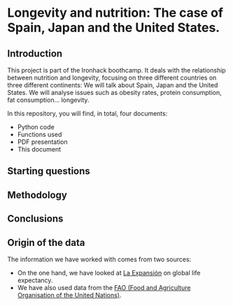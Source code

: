 <h1>Longevity and nutrition: The case of Spain, Japan and the United States.</h1>
<h2>Introduction</h2>
<p>This project is part of the Ironhack boothcamp. It deals with the relationship between nutrition and longevity, focusing on three different countries on three different continents: We will talk about Spain, Japan and the United States. 
We will analyse issues such as obesity rates, protein consumption, fat consumption... longevity.</p>
<p>In this repository, you will find, in total, four documents:</p>
    <ul>
        <li>Python code</li>
        <li>Functions used</li>
        <li>PDF presentation</li>
        <li>This document</li>
    </ul></p>
<h2>Starting questions</h2>

<h2>Methodology</h2>
<h2>Conclusions</h2>
<h2>Origin of the data</h2> 
    <p>
        The information we have worked with comes from two sources:
    </p>
    <ul>
        <li>
            On the one hand, we have looked at <a href="https://datosmacro.expansion.com/demografia/esperanza-vida/" target="_blank">La Expansión</a> on global life expectancy.
        </li>
        <li>
            We have also used data from the <a href="https://www.fao.org/faostat/es/#data/FBS" target="_blank">FAO (Food and Agriculture Organisation of the United Nations)</a>.
        </li>
    </ul>
